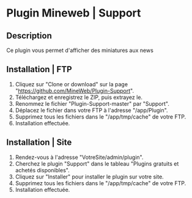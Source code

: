 # Plugin Mineweb | Support

## Description
Ce plugin vous permet d'afficher des miniatures aux news

## Installation | FTP
1. Cliquez sur "Clone or download" sur la page "https://github.com/MineWeb/Plugin-Support".
2. Téléchargez et enregistrez le ZIP, puis extrayez le.
3. Renommez le fichier "Plugin-Support-master" par "Support".
4. Déplacez le fichier dans votre FTP à l'adresse "/app/Plugin".
5. Supprimez tous les fichiers dans le "/app/tmp/cache" de votre FTP.
6. Installation effectuée.

## Installation | Site
1. Rendez-vous à l'adresse "VotreSite/admin/plugin".
2. Cherchez le plugin "Support" dans le tableau "Plugins gratuits et achetés disponibles".
3. Cliquez sur "Installer" pour installer le plugin sur votre site.
4. Supprimez tous les fichiers dans le "/app/tmp/cache" de votre FTP.
5. Installation effectuée.